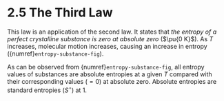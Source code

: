 # 2.5 The Third Law 

This law is an application of the second law. It states that *the entropy of a perfect crystalline substance is zero at absolute zero* ($\pu{0 K}$). As $T$ increases, molecular motion increases, causing an increase in entropy ({numref}`entropy-substance-fig`).

As can be observed from {numref}`entropy-substance-fig`, all entropy values of substances are absolute entropies at a given $T$ compared with their corresponding values ($=0$) at absolute zero. Absolute entropies are standard entropies ($S^\circ$) at $1$.
